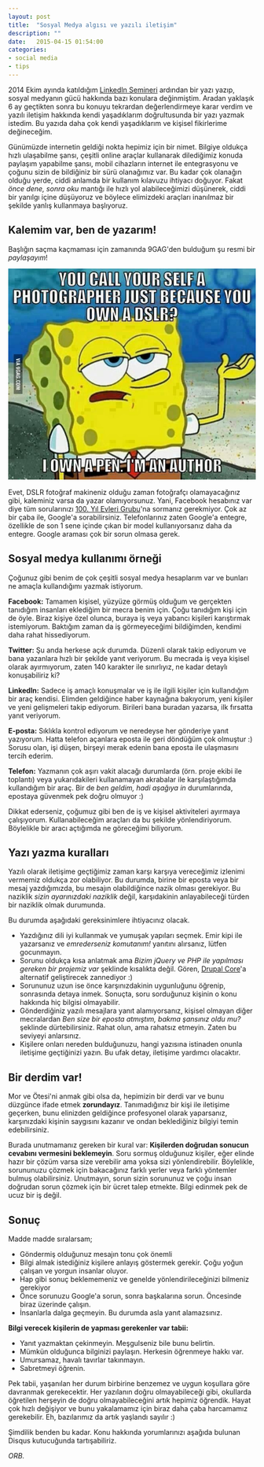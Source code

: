 ```yaml
---
layout: post
title:  "Sosyal Medya algısı ve yazılı iletişim"
description: ""
date:   2015-04-15 01:54:00
categories:
- social media
- tips
---
```


2014 Ekim ayında katıldığım [LinkedIn Semineri](http://onurraufbingol.com/2014/10/19/linkedin-semineri-ardindan.html) ardından bir yazı yazıp, sosyal medyanın gücü hakkında bazı konulara değinmiştim. Aradan yaklaşık 6 ay geçtikten sonra bu konuyu tekrardan değerlendirmeye karar verdim ve yazılı iletişim hakkında kendi yaşadıklarım doğrultusunda bir yazı yazmak istedim. Bu yazıda daha çok kendi yaşadıklarım ve kişisel fikirlerime değineceğim.

Günümüzde internetin geldiği nokta hepimiz için bir nimet. Bilgiye oldukça hızlı ulaşabilme şansı, çeşitli online araçlar kullanarak dilediğimiz konuda paylaşım yapabilme şansı, mobil cihazların internet ile entegrasyonu ve çoğunu sizin de bildiğiniz bir sürü olanağımız var. Bu kadar çok olanağın olduğu yerde, ciddi anlamda bir kullanım kılavuzu ihtiyacı doğuyor. Fakat *önce dene, sonra oku* mantığı ile hızlı yol alabileceğimizi düşünerek, ciddi bir yanılgı içine düşüyoruz ve böylece elimizdeki araçları inanılmaz bir şekilde yanlış kullanmaya başlıyoruz.

## Kalemim var, ben de yazarım!

Başlığın saçma kaçmaması için zamanında 9GAG'den bulduğum şu resmi bir *paylaşayım*!

![9GAG](/files/sbsp-author.jpg)

Evet, DSLR fotoğraf makineniz olduğu zaman fotoğrafçı olamayacağınız gibi, kaleminiz varsa da yazar olamıyorsunuz. Yani, Facebook hesabınız var diye tüm sorularınızı [100. Yıl Evleri Grubu](https://www.facebook.com/groups/100yilevleri/)'na sormanız gerekmiyor. Çok az bir çaba ile, Google'a sorabilirsiniz. Telefonlarınız zaten Google'a entegre, özellikle de son 1 sene içinde çıkan bir model kullanıyorsanız daha da entegre. Google araması çok bir sorun olmasa gerek.

## Sosyal medya kullanımı örneği

Çoğunuz gibi benim de çok çeşitli sosyal medya hesaplarım var ve bunları ne amaçla kullandığımı yazmak istiyorum.

**Facebook:** Tamamen kişisel, yüzyüze görmüş olduğum ve gerçekten tanıdığım insanları eklediğim bir mecra benim için. Çoğu tanıdığım kişi için de öyle. Biraz kişiye özel olunca, buraya iş veya yabancı kişileri karıştırmak istemiyorum. Baktığım zaman da iş görmeyeceğimi bildiğimden, kendimi daha rahat hissediyorum.

**Twitter:** Şu anda herkese açık durumda. Düzenli olarak takip ediyorum ve bana yazanlara hızlı bir şekilde yanıt veriyorum. Bu mecrada iş veya kişisel olarak ayırmıyorum, zaten 140 karakter ile sınırlıyız, ne kadar detaylı konuşabiliriz ki?

**LinkedIn:** Sadece iş amaçlı konuşmalar ve iş ile ilgili kişiler için kullandığım bir araç kendisi. Elimden geldiğince haber kaynağına bakıyorum, yeni kişiler ve yeni gelişmeleri takip ediyorum. Birileri bana buradan yazarsa, ilk fırsatta yanıt veriyorum.

**E-posta:** Sıklıkla kontrol ediyorum ve neredeyse her gönderiye yanıt yazıyorum. Hatta telefon açanlara eposta ile geri döndüğüm çok olmuştur :) Sorusu olan, işi düşen, birşeyi merak edenin bana eposta ile ulaşmasını tercih ederim.

**Telefon:** Yazmanın çok aşırı vakit alacağı durumlarda (örn. proje ekibi ile toplantı) veya yukarıdakileri kullanamayan akrabalar ile karşılaştığımda kullandığım bir araç. Bir de *ben geldim, hadi aşağıya in* durumlarında, epostaya güvenmek pek doğru olmuyor :)

Dikkat ederseniz, çoğumuz gibi ben de iş ve kişisel aktiviteleri ayırmaya çalışıyorum. Kullanabileceğim araçları da bu şekilde yönlendiriyorum. Böylelikle bir aracı açtığımda ne göreceğimi biliyorum.

## Yazı yazma kuralları

Yazılı olarak iletişime geçtiğimiz zaman karşı karşıya vereceğimiz izlenimi vermemiz oldukça zor olabiliyor. Bu durumda, birine bir eposta veya bir mesaj yazdığımızda, bu mesajın olabildiğince nazik olması gerekiyor. Bu naziklik *sizin ayarınızdaki naziklik* değil, karşıdakinin anlayabileceği türden bir naziklik olmak durumunda.

Bu durumda aşağıdaki gereksinimlere ihtiyacınız olacak.

* Yazdığınız dili iyi kullanmak ve yumuşak yapıları seçmek. Emir kipi ile yazarsanız ve *emrederseniz komutanım!* yanıtını alırsanız, lütfen gocunmayın.
* Sorunu oldukça kısa anlatmak ama *Bizim jQuery ve PHP ile yapılması gereken bir projemiz var* şeklinde kısalıkta değil. Gören, [Drupal Core](https://drupal.org)'a alternatif geliştirecek zannediyor :)
* Sorununuz uzun ise önce karşınızdakinin uygunluğunu öğrenip, sonrasında detaya inmek. Sonuçta, soru sorduğunuz kişinin o konu hakkında hiç bilgisi olmayabilir.
* Gönderdiğiniz yazılı mesajlara yanıt alamıyorsanız, kişisel olmayan diğer mecralardan *Ben size bir eposta atmıştım, bakma şansınız oldu mu?* şeklinde dürtebilirsiniz. Rahat olun, ama rahatsız etmeyin. Zaten bu seviyeyi anlarsınız.
* Kişilere onları nereden bulduğunuzu, hangi yazısına istinaden onunla iletişime geçtiğinizi yazın. Bu ufak detay, iletişime yardımcı olacaktır.

## Bir derdim var!

Mor ve Ötesi'ni anmak gibi olsa da, hepimizin bir derdi var ve bunu düzgünce ifade etmek **zorundayız**. Tanımadığınız bir kişi ile iletişime geçerken, bunu elinizden geldiğince profesyonel olarak yaparsanız, karşınızdaki kişinin saygısını kazanır ve ondan beklediğiniz bilgiyi temin edebilirsiniz.

Burada unutmamanız gereken bir kural var: **Kişilerden doğrudan sonucun cevabını vermesini beklemeyin**. Soru sormuş olduğunuz kişiler, eğer elinde hazır bir çözüm varsa size verebilir ama yoksa sizi yönlendirebilir. Böylelikle, sorununuzu çözmek için bakacağınız farklı yerler veya farklı yöntemler bulmuş olabilirsiniz. Unutmayın, sorun sizin sorununuz ve çoğu insan doğrudan sorun çözmek için bir ücret talep etmekte. Bilgi edinmek pek de ucuz bir iş değil.

## Sonuç

Madde madde sıralarsam;

* Göndermiş olduğunuz mesajın tonu çok önemli
* Bilgi almak istediğiniz kişilere anlayış göstermek gerekir. Çoğu yoğun çalışan ve yorgun insanlar oluyor.
* Hap gibi sonuç beklememeniz ve genelde yönlendirileceğinizi bilmeniz gerekiyor
* Önce sorunuzu Google'a sorun, sonra başkalarına sorun. Öncesinde biraz üzerinde çalışın.
* İnsanlarla dalga geçmeyin. Bu durumda asla yanıt alamazsınız.

**Bilgi verecek kişilerin de yapması gerekenler var tabii:**

* Yanıt yazmaktan çekinmeyin. Meşgulseniz bile bunu belirtin.
* Mümkün olduğunca bilginizi paylaşın. Herkesin öğrenmeye hakkı var.
* Umursamaz, havalı tavırlar takınmayın.
* Sabretmeyi öğrenin.

Pek tabii, yaşanılan her durum birbirine benzemez ve uygun koşullara göre davranmak gerekecektir. Her yazılanın doğru olmayabileceği gibi, okullarda öğretilen herşeyin de doğru olmayabileceğini artık hepimiz öğrendik. Hayat çok hızlı değişiyor ve bunu yakalamamız için biraz daha çaba harcamamız gerekebilir. Eh, bazılarımız da artık yaşlandı sayılır :)

Şimdilik benden bu kadar. Konu hakkında yorumlarınızı aşağıda bulunan Disqus kutucuğunda tartışabiliriz.

*ORB.*
